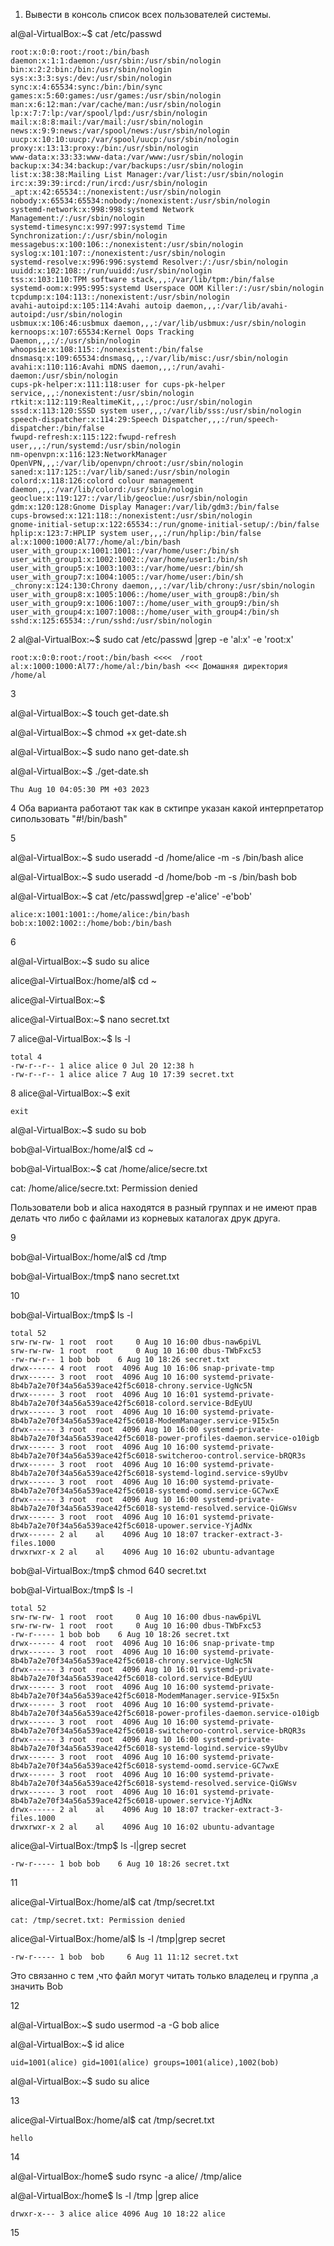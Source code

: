 1. Вывести в консоль список всех пользователей системы.

al@al-VirtualBox:~$ cat /etc/passwd
````
root:x:0:0:root:/root:/bin/bash
daemon:x:1:1:daemon:/usr/sbin:/usr/sbin/nologin
bin:x:2:2:bin:/bin:/usr/sbin/nologin
sys:x:3:3:sys:/dev:/usr/sbin/nologin
sync:x:4:65534:sync:/bin:/bin/sync
games:x:5:60:games:/usr/games:/usr/sbin/nologin
man:x:6:12:man:/var/cache/man:/usr/sbin/nologin
lp:x:7:7:lp:/var/spool/lpd:/usr/sbin/nologin
mail:x:8:8:mail:/var/mail:/usr/sbin/nologin
news:x:9:9:news:/var/spool/news:/usr/sbin/nologin
uucp:x:10:10:uucp:/var/spool/uucp:/usr/sbin/nologin
proxy:x:13:13:proxy:/bin:/usr/sbin/nologin
www-data:x:33:33:www-data:/var/www:/usr/sbin/nologin
backup:x:34:34:backup:/var/backups:/usr/sbin/nologin
list:x:38:38:Mailing List Manager:/var/list:/usr/sbin/nologin
irc:x:39:39:ircd:/run/ircd:/usr/sbin/nologin
_apt:x:42:65534::/nonexistent:/usr/sbin/nologin
nobody:x:65534:65534:nobody:/nonexistent:/usr/sbin/nologin
systemd-network:x:998:998:systemd Network Management:/:/usr/sbin/nologin
systemd-timesync:x:997:997:systemd Time Synchronization:/:/usr/sbin/nologin
messagebus:x:100:106::/nonexistent:/usr/sbin/nologin
syslog:x:101:107::/nonexistent:/usr/sbin/nologin
systemd-resolve:x:996:996:systemd Resolver:/:/usr/sbin/nologin
uuidd:x:102:108::/run/uuidd:/usr/sbin/nologin
tss:x:103:110:TPM software stack,,,:/var/lib/tpm:/bin/false
systemd-oom:x:995:995:systemd Userspace OOM Killer:/:/usr/sbin/nologin
tcpdump:x:104:113::/nonexistent:/usr/sbin/nologin
avahi-autoipd:x:105:114:Avahi autoip daemon,,,:/var/lib/avahi-autoipd:/usr/sbin/nologin
usbmux:x:106:46:usbmux daemon,,,:/var/lib/usbmux:/usr/sbin/nologin
kernoops:x:107:65534:Kernel Oops Tracking Daemon,,,:/:/usr/sbin/nologin
whoopsie:x:108:115::/nonexistent:/bin/false
dnsmasq:x:109:65534:dnsmasq,,,:/var/lib/misc:/usr/sbin/nologin
avahi:x:110:116:Avahi mDNS daemon,,,:/run/avahi-daemon:/usr/sbin/nologin
cups-pk-helper:x:111:118:user for cups-pk-helper service,,,:/nonexistent:/usr/sbin/nologin
rtkit:x:112:119:RealtimeKit,,,:/proc:/usr/sbin/nologin
sssd:x:113:120:SSSD system user,,,:/var/lib/sss:/usr/sbin/nologin
speech-dispatcher:x:114:29:Speech Dispatcher,,,:/run/speech-dispatcher:/bin/false
fwupd-refresh:x:115:122:fwupd-refresh user,,,:/run/systemd:/usr/sbin/nologin
nm-openvpn:x:116:123:NetworkManager OpenVPN,,,:/var/lib/openvpn/chroot:/usr/sbin/nologin
saned:x:117:125::/var/lib/saned:/usr/sbin/nologin
colord:x:118:126:colord colour management daemon,,,:/var/lib/colord:/usr/sbin/nologin
geoclue:x:119:127::/var/lib/geoclue:/usr/sbin/nologin
gdm:x:120:128:Gnome Display Manager:/var/lib/gdm3:/bin/false
cups-browsed:x:121:118::/nonexistent:/usr/sbin/nologin
gnome-initial-setup:x:122:65534::/run/gnome-initial-setup/:/bin/false
hplip:x:123:7:HPLIP system user,,,:/run/hplip:/bin/false
al:x:1000:1000:Al77:/home/al:/bin/bash
user_with_group:x:1001:1001::/var/home/user:/bin/sh
user_with_group1:x:1002:1002::/var/home/user1:/bin/sh
user_with_group5:x:1003:1003::/var/home/uesr:/bin/sh
user_with_group7:x:1004:1005::/var/home/user:/bin/sh
_chrony:x:124:130:Chrony daemon,,,:/var/lib/chrony:/usr/sbin/nologin
user_with_group8:x:1005:1006::/home/user_with_group8:/bin/sh
user_with_group9:x:1006:1007::/home/user_with_group9:/bin/sh
user_with_group4:x:1007:1008::/home/user_with_group4:/bin/sh
sshd:x:125:65534::/run/sshd:/usr/sbin/nologin
````
2
al@al-VirtualBox:~$ sudo cat /etc/passwd |grep -e 'al:x' -e 'root:x'
````
root:x:0:0:root:/root:/bin/bash <<<<  /root
al:x:1000:1000:Al77:/home/al:/bin/bash <<< Домашняя директория /home/al
````
3

al@al-VirtualBox:~$ touch get-date.sh

al@al-VirtualBox:~$ chmod +x get-date.sh

al@al-VirtualBox:~$ sudo nano get-date.sh

al@al-VirtualBox:~$ ./get-date.sh 
````
Thu Aug 10 04:05:30 PM +03 2023
````
4
Оба варианта работают так как в сктипре указан какой интерпретатор сипользовать "#!/bin/bash"

5

al@al-VirtualBox:~$ sudo useradd -d /home/alice -m -s /bin/bash alice

al@al-VirtualBox:~$ sudo useradd -d /home/bob -m -s /bin/bash bob

al@al-VirtualBox:~$ cat /etc/passwd|grep -e'alice' -e'bob'
````
alice:x:1001:1001::/home/alice:/bin/bash
bob:x:1002:1002::/home/bob:/bin/bash
````
6

al@al-VirtualBox:~$ sudo su alice

alice@al-VirtualBox:/home/al$ cd ~

alice@al-VirtualBox:~$ 

alice@al-VirtualBox:~$ nano secret.txt

7
alice@al-VirtualBox:~$ ls -l
````
total 4
-rw-r--r-- 1 alice alice 0 Jul 20 12:38 h
-rw-r--r-- 1 alice alice 7 Aug 10 17:39 secret.txt
````
8
alice@al-VirtualBox:~$ exit
````
exit
````
al@al-VirtualBox:~$ sudo su bob

bob@al-VirtualBox:/home/al$ cd ~

bob@al-VirtualBox:~$ cat /home/alice/secre.txt

cat: /home/alice/secre.txt: Permission denied

Пользователи bob и alica  находятся в разный группах и не имеют прав делать что либо с файлами из корневых каталогах друк друга.

9

bob@al-VirtualBox:/home/al$ cd /tmp

bob@al-VirtualBox:/tmp$ nano secret.txt

10

bob@al-VirtualBox:/tmp$ ls -l
````
total 52
srw-rw-rw- 1 root  root     0 Aug 10 16:00 dbus-naw6piVL
srw-rw-rw- 1 root  root     0 Aug 10 16:00 dbus-TWbFxc53
-rw-rw-r-- 1 bob bob    6 Aug 10 18:26 secret.txt
drwx------ 4 root  root  4096 Aug 10 16:06 snap-private-tmp
drwx------ 3 root  root  4096 Aug 10 16:00 systemd-private-8b4b7a2e70f34a56a539ace42f5c6018-chrony.service-UgNc5N
drwx------ 3 root  root  4096 Aug 10 16:01 systemd-private-8b4b7a2e70f34a56a539ace42f5c6018-colord.service-BdEyUU
drwx------ 3 root  root  4096 Aug 10 16:00 systemd-private-8b4b7a2e70f34a56a539ace42f5c6018-ModemManager.service-9I5x5n
drwx------ 3 root  root  4096 Aug 10 16:00 systemd-private-8b4b7a2e70f34a56a539ace42f5c6018-power-profiles-daemon.service-o10igb
drwx------ 3 root  root  4096 Aug 10 16:00 systemd-private-8b4b7a2e70f34a56a539ace42f5c6018-switcheroo-control.service-bRQR3s
drwx------ 3 root  root  4096 Aug 10 16:00 systemd-private-8b4b7a2e70f34a56a539ace42f5c6018-systemd-logind.service-s9yUbv
drwx------ 3 root  root  4096 Aug 10 16:00 systemd-private-8b4b7a2e70f34a56a539ace42f5c6018-systemd-oomd.service-GC7wxE
drwx------ 3 root  root  4096 Aug 10 16:00 systemd-private-8b4b7a2e70f34a56a539ace42f5c6018-systemd-resolved.service-QiGWsv
drwx------ 3 root  root  4096 Aug 10 16:01 systemd-private-8b4b7a2e70f34a56a539ace42f5c6018-upower.service-YjAdNx
drwx------ 2 al    al    4096 Aug 10 18:07 tracker-extract-3-files.1000
drwxrwxr-x 2 al    al    4096 Aug 10 16:02 ubuntu-advantage
````
bob@al-VirtualBox:/tmp$ chmod 640 secret.txt 

bob@al-VirtualBox:/tmp$ ls -l
````
total 52
srw-rw-rw- 1 root  root     0 Aug 10 16:00 dbus-naw6piVL
srw-rw-rw- 1 root  root     0 Aug 10 16:00 dbus-TWbFxc53
-rw-r----- 1 bob bob    6 Aug 10 18:26 secret.txt
drwx------ 4 root  root  4096 Aug 10 16:06 snap-private-tmp
drwx------ 3 root  root  4096 Aug 10 16:00 systemd-private-8b4b7a2e70f34a56a539ace42f5c6018-chrony.service-UgNc5N
drwx------ 3 root  root  4096 Aug 10 16:01 systemd-private-8b4b7a2e70f34a56a539ace42f5c6018-colord.service-BdEyUU
drwx------ 3 root  root  4096 Aug 10 16:00 systemd-private-8b4b7a2e70f34a56a539ace42f5c6018-ModemManager.service-9I5x5n
drwx------ 3 root  root  4096 Aug 10 16:00 systemd-private-8b4b7a2e70f34a56a539ace42f5c6018-power-profiles-daemon.service-o10igb
drwx------ 3 root  root  4096 Aug 10 16:00 systemd-private-8b4b7a2e70f34a56a539ace42f5c6018-switcheroo-control.service-bRQR3s
drwx------ 3 root  root  4096 Aug 10 16:00 systemd-private-8b4b7a2e70f34a56a539ace42f5c6018-systemd-logind.service-s9yUbv
drwx------ 3 root  root  4096 Aug 10 16:00 systemd-private-8b4b7a2e70f34a56a539ace42f5c6018-systemd-oomd.service-GC7wxE
drwx------ 3 root  root  4096 Aug 10 16:00 systemd-private-8b4b7a2e70f34a56a539ace42f5c6018-systemd-resolved.service-QiGWsv
drwx------ 3 root  root  4096 Aug 10 16:01 systemd-private-8b4b7a2e70f34a56a539ace42f5c6018-upower.service-YjAdNx
drwx------ 2 al    al    4096 Aug 10 18:07 tracker-extract-3-files.1000
drwxrwxr-x 2 al    al    4096 Aug 10 16:02 ubuntu-advantage
````
alice@al-VirtualBox:/tmp$ ls -l|grep secret
````
-rw-r----- 1 bob bob    6 Aug 10 18:26 secret.txt

````

11

alice@al-VirtualBox:/home/al$ cat /tmp/secret.txt 
````
cat: /tmp/secret.txt: Permission denied
````
alice@al-VirtualBox:/home/al$ ls -l /tmp|grep secret
````
-rw-r----- 1 bob  bob     6 Aug 11 11:12 secret.txt
````
Это связанно с тем ,что файл могут читать только владелец и группа ,а значить Bob  

12

al@al-VirtualBox:~$ sudo usermod -a -G bob alice


al@al-VirtualBox:~$ id alice
````
uid=1001(alice) gid=1001(alice) groups=1001(alice),1002(bob)
````
al@al-VirtualBox:~$ sudo su alice

13

alice@al-VirtualBox:/home/al$ cat /tmp/secret.txt 
````
hello

````
14

al@al-VirtualBox:/home$ sudo rsync -a alice/ /tmp/alice

al@al-VirtualBox:/home$ ls -l /tmp |grep alice
````
drwxr-x--- 3 alice alice 4096 Aug 10 18:22 alice
````
15















